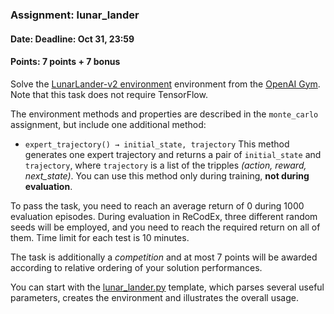 ### Assignment: lunar_lander
#### Date: Deadline: Oct 31, 23:59
#### Points: 7 points + 7 bonus

Solve the [LunarLander-v2 environment](https://gym.openai.com/envs/LunarLander-v2)
environment from the [OpenAI Gym](https://gym.openai.com/). Note that this task
does not require TensorFlow.

The environment methods and properties are described in the `monte_carlo` assignment,
but include one additional method:
- `expert_trajectory() → initial_state, trajectory` This method generates
  one expert trajectory and returns a pair of `initial_state` and `trajectory`,
  where `trajectory` is a list of the tripples _(action, reward, next_state)_.
  You can use this method only during training, **not during evaluation**.

To pass the task, you need to reach an average return of 0 during 1000 evaluation episodes.
During evaluation in ReCodEx, three different random seeds will be employed, and
you need to reach the required return on all of them. Time limit for each test
is 10 minutes.

The task is additionally a _competition_ and at most 7 points will be awarded
according to relative ordering of your solution performances.

You can start with the [lunar_lander.py](https://github.com/ufal/npfl122/tree/master/labs/03/lunar_lander.py)
template, which parses several useful parameters, creates the environment
and illustrates the overall usage.
